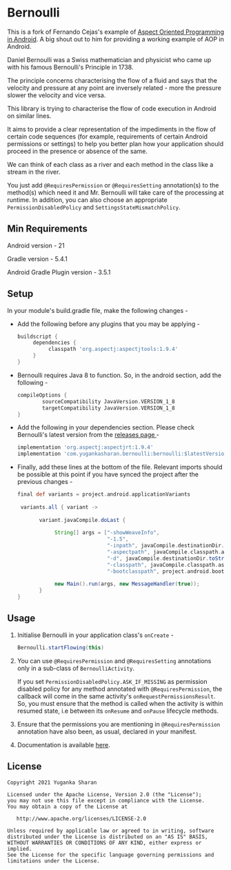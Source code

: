 Bernoulli
==================

This is a fork of Fernando Cejas's example of [Aspect Oriented Programming in Android](https://github.com/android10/Android-AOPExample). A big shout out to him for providing a working example of AOP in Android.


Daniel Bernoulli was a Swiss mathematician and physicist who came up with his famous Bernoulli's Principle in 1738.

The principle concerns characterising the flow of a fluid and says that the velocity and pressure at any point are
inversely related - more the pressure slower the velocity and vice versa.

This library is trying to characterise the flow of code execution in Android on similar lines.

It aims to provide a clear representation of the impediments in the flow of certain code sequences (for example,
requirements of certain Android permissions or settings) to help you better plan how your application should
proceed in the presence or absence of the same.

We can think of each class as a river and each method in the class like a stream in the river.

You just add `@RequiresPermission` or `@RequiresSetting` annotation(s) to the method(s) which need it and Mr. Bernoulli
 will take care of the processing at runtime. In addition, you can also choose an appropriate
  `PermissionDisabledPolicy` and `SettingsStateMismatchPolicy`.
  

Min Requirements
-----

Android version - 21

Gradle version - 5.4.1

Android Gradle Plugin version - 3.5.1


Setup
-----

In your module's build.gradle file, make the following changes - 

 *  Add the following before any plugins that you may be applying - 

    ```groovy
    buildscript {
         dependencies {
              classpath 'org.aspectj:aspectjtools:1.9.4'
         }
    }
    ```

 *  Bernoulli requires Java 8 to function. So, in the android section, add the following -

    ```groovy
    compileOptions {
            sourceCompatibility JavaVersion.VERSION_1_8
            targetCompatibility JavaVersion.VERSION_1_8
    }
    ```

 *  Add the following in your dependencies section. Please check Bernoulli's latest version from the [releases page
 ](https://github.com/Yuganka/Bernoulli/releases) - 

    ```groovy
    implementation 'org.aspectj:aspectjrt:1.9.4'
    implementation 'com.yugankasharan.bernoulli:bernoulli:$latestVersion'
    ```

 *  Finally, add these lines at the bottom of the file. Relevant imports should be possible at this point if you
  have synced the project after the previous changes - 

    ```groovy
    final def variants = project.android.applicationVariants
            
     variants.all { variant ->
            
           variant.javaCompile.doLast {
            
                String[] args = ["-showWeaveInfo",
                                 "-1.5",
                                 "-inpath", javaCompile.destinationDir.toString(),
                                 "-aspectpath", javaCompile.classpath.asPath,
                                 "-d", javaCompile.destinationDir.toString(),
                                 "-classpath", javaCompile.classpath.asPath,
                                 "-bootclasspath", project.android.bootClasspath.join(File.pathSeparator)]
            
                new Main().run(args, new MessageHandler(true));
           }
    }
    ```

Usage
-----

1. Initialise Bernoulli in your application class's `onCreate` - 

    ```groovy
    Bernoulli.startFlowing(this)
    ```
       
2. You can use `@RequiresPermission` and `@RequiresSetting` annotations only in a sub-class of
 `BernoulliActivity`. 
 
    If you set `PermissionDisabledPolicy.ASK_IF_MISSING` as permission disabled policy for any method annotated with
    `@RequiresPermission`, the callback will come in the same activity's `onRequestPermissionsResult`. So, you must
    ensure that the method is called when the activity is within resumed state, i.e between its `onResume` and `onPause`
    lifecycle methods. 
 

3. Ensure that the permissions you are mentioning in `@RequiresPermission` annotation have also been, as usual,
  declared in your manifest. 
  
  
4. Documentation is available [here](https://yuganka.github.io/Bernoulli/). 

License
--------

    Copyright 2021 Yuganka Sharan

    Licensed under the Apache License, Version 2.0 (the "License");
    you may not use this file except in compliance with the License.
    You may obtain a copy of the License at

       http://www.apache.org/licenses/LICENSE-2.0

    Unless required by applicable law or agreed to in writing, software
    distributed under the License is distributed on an "AS IS" BASIS,
    WITHOUT WARRANTIES OR CONDITIONS OF ANY KIND, either express or implied.
    See the License for the specific language governing permissions and
    limitations under the License.